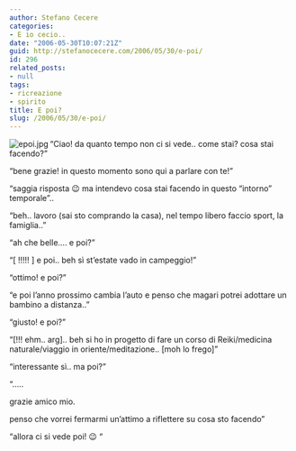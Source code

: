 ```yaml
---
author: Stefano Cecere
categories:
- E io cecio..
date: "2006-05-30T10:07:21Z"
guid: http://stefanocecere.com/2006/05/30/e-poi/
id: 296
related_posts:
- null
tags:
- ricreazione
- spirito
title: E poi?
slug: /2006/05/30/e-poi/
---
```


<img align="left" alt="epoi.jpg" id="image295" title="epoi.jpg" src="http://stefanocecere.com/wp-content/uploads/sites/3/2006/05/epoi.jpg" />&#8220;Ciao! da quanto tempo non ci si vede.. come stai? cosa stai facendo?&#8221;

&#8220;bene grazie! in questo momento sono qui a parlare con te!&#8221;

&#8220;saggia risposta 😉 ma intendevo cosa stai facendo in questo &#8220;intorno&#8221; temporale&#8221;..

&#8220;beh.. lavoro (sai sto comprando la casa), nel tempo libero faccio sport, la famiglia..&#8221;

&#8220;ah che belle&#8230;. e poi?&#8221;

&#8220;[ !!!!! ] e poi.. beh sì st&#8217;estate vado in campeggio!&#8221;

&#8220;ottimo! e poi?&#8221;

&#8220;e poi l&#8217;anno prossimo cambia l&#8217;auto e penso che magari potrei adottare un bambino a distanza..&#8221;

&#8220;giusto! e poi?&#8221;

&#8220;[!!! ehm.. arg].. beh si ho in progetto di fare un corso di Reiki/medicina naturale/viaggio in oriente/meditazione.. [moh lo frego]&#8221;

&#8220;interessante sì.. ma poi?&#8221;

&#8220;&#8230;..

grazie amico mio.

penso che vorrei fermarmi un&#8217;attimo a riflettere su cosa sto facendo&#8221;

&#8220;allora ci si vede poi! 😉 &#8220;